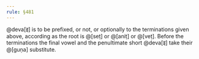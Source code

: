 ```yaml
---
rule: §481
---
```


@deva[इ] is to be prefixed, or not, or optionally to the terminations given above, according as the root is @[seṭ] or @[aniṭ] or @[veṭ]. Before the terminations the final vowel and the penultimate short @deva[इ] take their @[guṇa] substitute.
